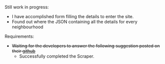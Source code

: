 Still work in progress:

- I have accomplished form filling the details to enter the site.
- Found out where the JSON containing all the details for every neighbourhood

Requirements:  
- ~~Waiting for the developers to answer the following suggestion posted on their [github](https://github.com/scrapy-plugins/scrapy-playwright/issues/61)~~
  - Successfully completed the Scraper.
